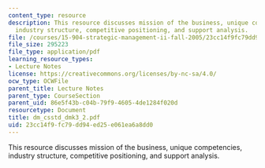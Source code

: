 ```yaml
---
content_type: resource
description: This resource discusses mission of the business, unique competencies,
  industry structure, competitive positioning, and support analysis.
file: /courses/15-904-strategic-management-ii-fall-2005/23cc14f9fc79dd94ed25e061ea6a8dd0_dm_csstd_dmk3_2.pdf
file_size: 295223
file_type: application/pdf
learning_resource_types:
- Lecture Notes
license: https://creativecommons.org/licenses/by-nc-sa/4.0/
ocw_type: OCWFile
parent_title: Lecture Notes
parent_type: CourseSection
parent_uid: 86e5f43b-c04b-79f9-4605-4de1284f020d
resourcetype: Document
title: dm_csstd_dmk3_2.pdf
uid: 23cc14f9-fc79-dd94-ed25-e061ea6a8dd0
---
```

This resource discusses mission of the business, unique competencies, industry structure, competitive positioning, and support analysis.